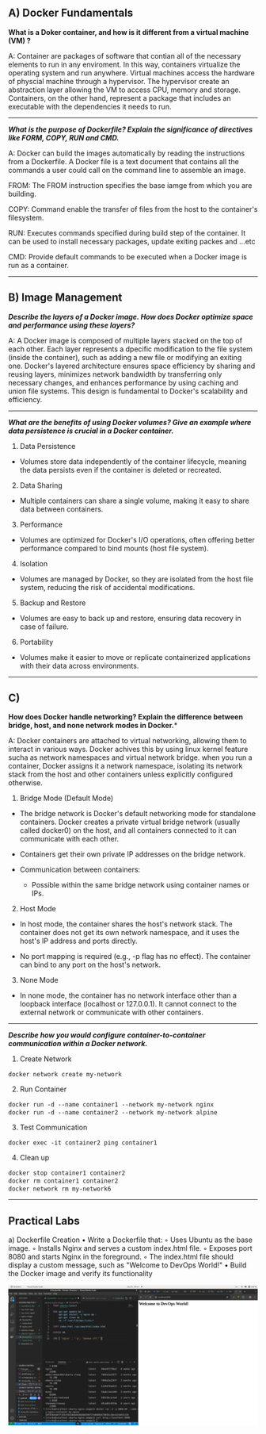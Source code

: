 ## A) Docker Fundamentals

**What is a Doker container, and how is it different from a virtual machine (VM) ?**

A: Container are packages of software that contian all of the necessary elements to run in any enviroment. In this way, containers virtualize the operating system and run anywhere. Virtual machines access the hardware of physcial machine through a hypervisor. The hypervisor create an abstraction layer allowing the VM to access CPU, memory and storage. Containers, on the other hand, represent a package that includes an executable with the dependencies it needs to run.

***

***What is the purpose of Dockerfile? Explain the significance of directives like FORM, COPY, RUN and CMD.***

A: Docker can build the images automatically by reading the instructions from a Dockerfile. A Docker file is a text document that contains all the commands a user could call on the command line to assemble an image. 

FROM: The FROM instruction specifies the base iamge from which you are building.

COPY: Command enable the transfer of files from the host to the container's filesystem.

RUN: Executes commands specified during build step of the container. It can be used to install necessary packages, update exiting packes and ...etc 

CMD: Provide default commands to be executed when a Docker image is run as a container. 

***

## B) Image Management

***Describe the layers of a Docker image. How does Docker optimize space and performance using these layers?***

A: A Docker image is composed of multiple layers stacked on the top of each other. Each layer represents a dpecific modification to the file system (inside the container), such as adding a new file or modifying an exiting one. Docker's layered architecture ensures space efficiency by sharing and reusing layers, minimizes network bandwidth by transferring only necessary changes, and enhances performance by using caching and union file systems. This design is fundamental to Docker's scalability and efficiency.

***

***What are the benefits of using Docker volumes? Give an example where data persistence is crucial in a Docker container.***

1. Data Persistence
- Volumes store data independently of the container lifecycle, meaning the data persists even if the container is deleted or recreated.

2. Data Sharing
- Multiple containers can share a single volume, making it easy to share data between containers.

3. Performance
- Volumes are optimized for Docker's I/O operations, often offering better performance compared to bind mounts (host file system).

4. Isolation
- Volumes are managed by Docker, so they are isolated from the host file system, reducing the risk of accidental modifications.

5. Backup and Restore
- Volumes are easy to back up and restore, ensuring data recovery in case of failure.

6. Portability
- Volumes make it easier to move or replicate containerized applications with their data across environments.


***

## C)

**How does Docker handle networking? Explain the difference between bridge, host, and none network modes in Docker.***

A: Docker containers are attached to virtual networking, allowing them to interact in various ways. Docker achives this by using linux kernel feature sucha as network namespaces and virtual network bridge. when you run a container, Docker assigns it a network namespace, isolating its network stack from the host and other containers unless explicitly configured otherwise.

1. Bridge Mode (Default Mode)
- The bridge network is Docker's default networking mode for standalone containers. Docker creates a private virtual bridge network (usually called docker0) on the host, and all containers connected to it can communicate with each other.

- Containers get their own private IP addresses on the bridge network.

- Communication between containers:
   - Possible within the same bridge network using container names or IPs.
 

2. Host Mode

- In host mode, the container shares the host's network stack. The container does not get its own network namespace, and it uses the host's IP address and ports directly.

- No port mapping is required (e.g., -p flag has no effect). The container can bind to any port on the host's network.


3. None Mode

- In none mode, the container has no network interface other than a loopback interface (localhost or 127.0.0.1). It cannot connect to the external network or communicate with other containers.


***

***Describe how you would configure container-to-container communication within a Docker network.***

1. Create Network 

```
docker network create my-network
```

2. Run Container 

```
docker run -d --name container1 --network my-network nginx
docker run -d --name container2 --network my-network alpine
```

3. Test Communication 
```
docker exec -it container2 ping container1
```

4. Clean up

```
docker stop container1 container2
docker rm container1 container2
docker network rm my-network6
```

***

## Practical Labs 

a) Dockerfile Creation
    • Write a Dockerfile that:
        ◦ Uses Ubuntu as the base image.
        ◦ Installs Nginx and serves a custom index.html file.
        ◦ Exposes port 8080 and starts Nginx in the foreground.
        ◦ The index.html file should display a custom message, such as "Welcome to DevOps World!"
    • Build the Docker image and verify its functionality

![](./Pic/Sat1.png)


